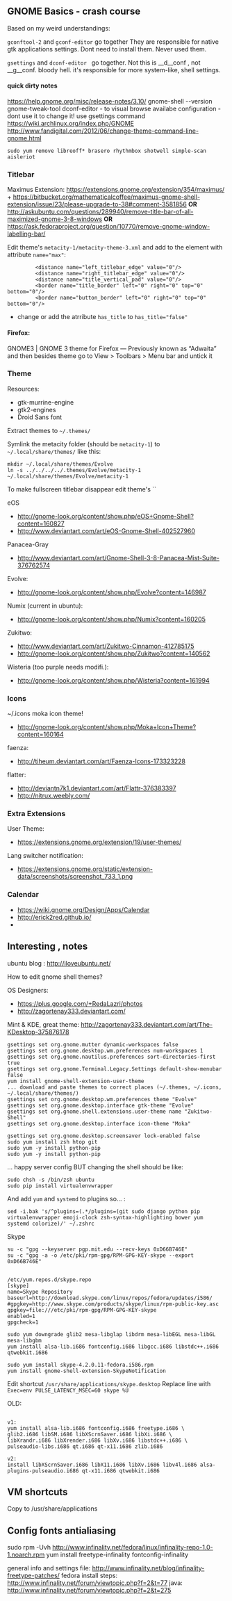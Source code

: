 ## GNOME Basics - crash course
Based on my weird understandings:

`gconftool-2` and `gconf-editor` go together
They are responsible for native gtk applications settings. Dont need to install them. Never used them.

`gsettings` and `dconf-editor ` go together. Not this is __d__conf , not __g__conf. bloody hell.
it's responsible for more system-like, shell settings.

#### quick dirty notes
https://help.gnome.org/misc/release-notes/3.10/
gnome-shell --version
gnome-tweak-tool
dconf-editor - to visual browse availabe configuration - dont use it to change it! use gsettings command
https://wiki.archlinux.org/index.php/GNOME
http://www.fandigital.com/2012/06/change-theme-command-line-gnome.html

```
sudo yum remove libreoff* brasero rhythmbox shotwell simple-scan aisleriot
```


### Titlebar
Maximus Extension: https://extensions.gnome.org/extension/354/maximus/ + https://bitbucket.org/mathematicalcoffee/maximus-gnome-shell-extension/issue/23/please-upgrade-to-38#comment-3581856
__OR__ http://askubuntu.com/questions/289940/remove-title-bar-of-all-maximized-gnome-3-8-windows
__OR__ https://ask.fedoraproject.org/question/10770/remove-gnome-window-labelling-bar/

Edit theme's `metacity-1/metacity-theme-3.xml`  and add to the element with attribute `name="max"`: 

```
         <distance name="left_titlebar_edge" value="0"/>
         <distance name="right_titlebar_edge" value="0"/>
         <distance name="title_vertical_pad" value="0"/>
         <border name="title_border" left="0" right="0" top="0" bottom="0"/>
         <border name="button_border" left="0" right="0" top="0" bottom="0"/>
```

+ change or add the atrribute `has_title` to `has_title="false"`

#### Firefox:
GNOME3 | GNOME 3 theme for Firefox — Previously known as “Adwaita”
and then besides theme go to View > Toolbars > Menu bar and untick it

### Theme
Resources:
 - gtk-murrine-engine
 - gtk2-engines
 - Droid Sans font

Extract themes to  `~/.themes/` 

Symlink the metacity folder (should be `metacity-1`) to  `~/.local/share/themes/` like this:

```
mkdir ~/.local/share/themes/Evolve
ln -s ../../../../.themes/Evolve/metacity-1 ~/.local/share/themes/Evolve/metacity-1
```

To make fullscreen titlebar disappear edit theme's ``

eOS
 - http://gnome-look.org/content/show.php/eOS+Gnome-Shell?content=160827
 - http://www.deviantart.com/art/eOS-Gnome-Shell-402527960

Panacea-Gray
 - http://www.deviantart.com/art/Gnome-Shell-3-8-Panacea-Mist-Suite-376762574

Evolve: 
 - http://gnome-look.org/content/show.php/Evolve?content=146987

Numix (current in ubuntu): 
 - http://gnome-look.org/content/show.php/Numix?content=160205

Zukitwo: 
 - http://www.deviantart.com/art/Zukitwo-Cinnamon-412785175
 - http://gnome-look.org/content/show.php/Zukitwo?content=140562

Wisteria (too purple needs modifi.): 
 - http://gnome-look.org/content/show.php/Wisteria?content=161994

### Icons
~/.icons
moka icon theme! 
 - http://gnome-look.org/content/show.php/Moka+Icon+Theme?content=160164

faenza: 
 - http://tiheum.deviantart.com/art/Faenza-Icons-173323228

flatter:
- http://deviantn7k1.deviantart.com/art/Flattr-376383397 
- http://nitrux.weebly.com/


### Extra Extensions

User Theme:
 - https://extensions.gnome.org/extension/19/user-themes/

Lang switcher notification: 
 - https://extensions.gnome.org/static/extension-data/screenshots/screenshot_733_1.png 





### Calendar

 - https://wiki.gnome.org/Design/Apps/Calendar
 - http://erick2red.github.io/ 
 - 

## Interesting , notes
ubuntu blog : http://iloveubuntu.net/

How to edit gnome shell themes?


OS Designers: 
 - https://plus.google.com/+RedaLazri/photos
 - http://zagortenay333.deviantart.com/ 

Mint & KDE, great theme:
http://zagortenay333.deviantart.com/art/The-KDesktop-375876178 

```
gsettings set org.gnome.mutter dynamic-workspaces false
gsettings set org.gnome.desktop.wm.preferences num-workspaces 1
gsettings set org.gnome.nautilus.preferences sort-directories-first true
gsettings set org.gnome.Terminal.Legacy.Settings default-show-menubar false
yum install gnome-shell-extension-user-theme
... download and paste themes to correct places (~/.themes, ~/.icons, ~/.local/share/themes/)
gsettings set org.gnome.desktop.wm.preferences theme "Evolve"
gsettings set org.gnome.desktop.interface gtk-theme "Evolve"
gsettings set org.gnome.shell.extensions.user-theme name "Zukitwo-Shell"
gsettings set org.gnome.desktop.interface icon-theme "Moka"

gsettings set org.gnome.desktop.screensaver lock-enabled false
sudo yum install zsh htop git
sudo yum -y install python-pip
sudo yum -y install python-pip
```

... happy server config BUT changing the shell should be like:
```
sudo chsh -s /bin/zsh ubuntu
sudo pip install virtualenvwrapper
```

And add `yum` and `systemd` to plugins so... :
```
sed -i.bak 's/^plugins=(.*/plugins=(git sudo django python pip virtualenvwrapper emoji-clock zsh-syntax-highlighting bower yum systemd colorize)/' ~/.zshrc
```


Skype
```
su -c "gpg --keyserver pgp.mit.edu --recv-keys 0xD66B746E"
su -c "gpg -a -o /etc/pki/rpm-gpg/RPM-GPG-KEY-skype --export 0xD66B746E"


/etc/yum.repos.d/skype.repo
[skype]
name=Skype Repository
baseurl=http://download.skype.com/linux/repos/fedora/updates/i586/
#gpgkey=http://www.skype.com/products/skype/linux/rpm-public-key.asc
gpgkey=file:///etc/pki/rpm-gpg/RPM-GPG-KEY-skype
enabled=1
gpgcheck=1

sudo yum downgrade glib2 mesa-libglap libdrm mesa-libEGL mesa-libGL mesa-libgbm
yum install alsa-lib.i686 fontconfig.i686 libgcc.i686 libstdc++.i686  qtwebkit.i686 

sudo yum install skype-4.2.0.11-fedora.i586.rpm
yum install gnome-shell-extension-SkypeNotification
```

Edit shortcut `/usr/share/applications/skype.desktop`
Replace line with `Exec=env PULSE_LATENCY_MSEC=60 skype %U`


OLD: 

```

v1:
yum install alsa-lib.i686 fontconfig.i686 freetype.i686 \
glib2.i686 libSM.i686 libXScrnSaver.i686 libXi.i686 \
libXrandr.i686 libXrender.i686 libXv.i686 libstdc++.i686 \
pulseaudio-libs.i686 qt.i686 qt-x11.i686 zlib.i686

v2:
install libXScrnSaver.i686 libX11.i686 libXv.i686 libv4l.i686 alsa-plugins-pulseaudio.i686 qt-x11.i686 qtwebkit.i686 
```


## VM shortcuts 

Copy to /usr/share/applications

## Config fonts antialiasing
sudo rpm -Uvh http://www.infinality.net/fedora/linux/infinality-repo-1.0-1.noarch.rpm
yum install freetype-infinality fontconfig-infinality

general info and settings file: http://www.infinality.net/blog/infinality-freetype-patches/
fedora install steps: http://www.infinality.net/forum/viewtopic.php?f=2&t=77
java: http://www.infinality.net/forum/viewtopic.php?f=2&t=275

